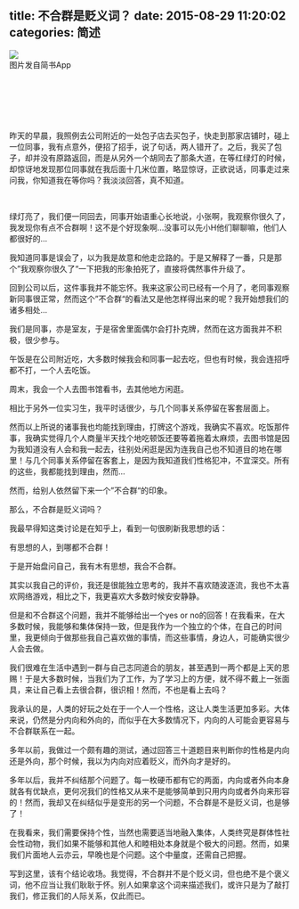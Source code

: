 title: 不合群是贬义词？
date: 2015-08-29 11:20:02
categories: 简述
  --- 


<div class="image-package">
<img src="https://upload-images.jianshu.io/upload_images/48180-240bb844f0b29298.jpg?imageMogr2/auto-orient/strip%7CimageView2/2/w/720/q/100"><br><div class="image-caption">图片发自简书App</div>
</div><p><br></p><p><br></p><p><br></p><p>昨天的早晨，我照例去公司附近的一处包子店去买包子，快走到那家店铺时，碰上一位同事，我有点意外，便招了招手，说了句话，两人错开了。之后，我买了包子，却并没有原路返回，而是从另外一个胡同去了那条大道，在等红绿灯的时候，却惊讶地发现那位同事就在我后面十几米位置，略显惊讶，正欲说话，同事走过来问我，你知道我在等你吗？我淡淡回答，真不知道。﻿<br></p><p>﻿</p><p>绿灯亮了，我们便一同回去，同事开始语重心长地说，小张啊，我观察你很久了，我发现你有点不合群啊！这不是个好现象啊…没事可以先小H他们聊聊嘛，他们人都很好的…﻿﻿</p><p>我知道同事是误会了，以为我是故意和他走岔路的。于是又解释了一番，只是那个”我观察你很久了“一下把我的形象拍死了，直接将偶然事件升级了。﻿﻿</p><p>回到公司以后，这件事我并不能忘怀。我来这家公司已经有一个月了，老同事观察新同事很正常，然而这个”不合群“的看法又是他怎样得出来的呢？我开始想我们的诸多相处…﻿﻿</p><p>我们是同事，亦是室友，于是宿舍里面偶尔会打扑克牌，然而在这方面我并不积极，很少参与。﻿﻿</p><p>午饭是在公司附近吃，大多数时候我会和同事一起去吃，但也有时候，我会连招呼都不打，一个人去吃饭。﻿﻿</p><p>周末，我会一个人去图书馆看书，去其他地方闲逛。﻿﻿</p><p>相比于另外一位实习生，我平时话很少，与几个同事关系停留在客套层面上。﻿﻿</p><p>然而以上所说的诸事我也均能找到理由，打牌这个游戏，我确实不喜欢。吃饭那件事，我确实觉得几个人商量半天找个地吃顿饭还要等着拖着太麻烦，去图书馆是因为我知道没有人会和我一起去，往别处闲逛是因为连我自己也不知道目的地在哪里！与几个同事关系停留在客套上，是因为我知道我们性格犯冲，不宜深交。所有的这些，我都能找到理由，然而…﻿﻿</p><p>然而，给别人依然留下来一个”不合群“的印象。﻿﻿</p><p>那么，不合群是贬义词吗？﻿﻿</p><p>我最早得知这类讨论是在知乎上，看到一句很刷新我思想的话：﻿﻿</p><p>有思想的人，到哪都不合群！﻿﻿</p><p>于是开始盘问自己，我有木有思想，我合不合群。﻿﻿</p><p>其实以我自己的评价，我还是很能独立思考的，我并不喜欢随波逐流，我也不太喜欢网络游戏，相比之下，我更喜欢大多数时候安安静静。﻿﻿</p><p>但是和不合群这个问题，我并不能够给出一个yes or no的回答！在我看来，在大多数时候，我能够和集体保持一致，但是我作为一个独立的个体，在自己的时间里，我更倾向于做那些我自己喜欢做的事情，而这些事情，身边人，可能确实很少人会去做。﻿﻿</p><p>我们很难在生活中遇到一群与自己志同道合的朋友，甚至遇到一两个都是上天的恩赐！于是大多数时候，当我们为了工作，为了学习上的方便，就不得不戴上一张面具，来让自己看上去很合群，很识相！然而，不也是看上去吗？﻿﻿</p><p>我承认的是，人类的好玩之处在于一个人一个性格，这让人类生活更加多彩。大体来说，仍然是分内向和外向的，而似乎在大多数情况下，内向的人可能会更容易与不合群联系在一起。﻿﻿</p><p>多年以前，我做过一个颇有趣的测试，通过回答三十道题目来判断你的性格是内向还是外向，那个时候，我以为内向对应着贬义，而外向才是好的。﻿﻿</p><p>多年以后，我并不纠结那个问题了。每一枚硬币都有它的两面，内向或者外向本身就各有优缺点，更何况我们的性格又从来不是能够简单到只用内向或者外向来形容的！然而，我却又在纠结似乎是变形的另一个问题，不合群是不是贬义词，也是够了！﻿﻿</p><p>在我看来，我们需要保持个性，当然也需要适当地融入集体，人类终究是群体性社会性动物，我们如果不能够和其他人和睦相处本身就是个极大的问题。然而，如果我们片面地人云亦云，早晚也是个问题。这个中量度，还需自己把握。﻿﻿</p><p>写到这里，该有个结论收场。我觉得，不合群并不是个贬义词，但也绝不是个褒义词，他不应当让我们耿耿于怀。别人如果拿这个词来描述我们，或许只是为了敲打我们，修正我们的人际关系，仅此而已。﻿﻿﻿﻿</p>